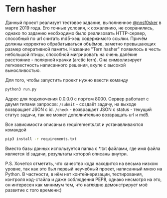 # Tern hasher

Данный проект реализует тестовое задание, выполненное [@nnsf0sker](github.com/nnsf0sker) в марте 2019 года. Его точные условия, к сожалению, не сохранились, однако по заданию необходимо было реализовать HTTP-сервер, способный по url считать md5-хэш содержимого ссылки. Причём должны корректно обрабатываться объёмов, заметно превышающих размер оперативной памяти.
Название "Tern hasher" появилось в честь небольшой птицы, способной мигрировать на очень далёкие расстояние - полярной крачки (arctic tern). Она символизирует легковестность написанного решения, вкупе с высокой выносливостью.

Для того, чтобы запустить проект нужно ввести команду
```python
python3 run.py
```

Адрес для подключения 0.0.0.0 с портом 8000. Сервер работает с двумя типами запросов:
`/submit` - создаёт задачу, на выходе возвращает JSON с id.
`/check` - возвращает JSON c status - текущий статус задачи, так же может дополнительно возвращать url и md5.

Все зависимости описаны в requirements.txt и устанавливаются командой
```bash
pip3 install -r requirements.txt
```


Вместо базы данных используется папка с *.txt файлами, где имя файла является id задачи, результаты которой описаны внутри.

P.S. Хочется отметить, что качество кода находится на весьма низком уровне, так как это был первый неучебный проект, написанный мною на Python. В частности, в нём нет контейнеризации, тестирования, контроля код-стайла и даже соблюдения PEP8, однако несмотря на это, он интересен как минимум тем, что наглядно демонстрирует моё развитие с того времени:)
